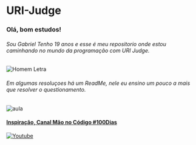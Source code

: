 # URI-Judge
### Olá, bom estudos!

###### Sou Gabriel Tenho 19 anos e esse é meu repositorio onde estou caminhando no mundo da programação com URI Judge.

![Homem Letra](http://infeduc.pbworks.com/f/Gif%20homem%20letrado.gif)

###### Em algumas resoluçoes há um ReadMe, nele eu ensino um pouco a mais que resolver o questionamento.
![aula](https://user-images.githubusercontent.com/58678638/82765022-aa666700-9de9-11ea-86f6-f1a36102020d.PNG)

#### [Inspiração, Canal Mão no Código #100Dias](https://www.youtube.com/channel/UCEeOZsBawGWSUieDaMQsDww)
[![Youtube](https://i.ytimg.com/vi/JGI0iKT0C4A/hqdefault.jpg?sqp=-oaymwEZCPYBEIoBSFXyq4qpAwsIARUAAIhCGAFwAQ==&rs=AOn4CLBlvUEbINDSJ4fSCHCOIXarJqdyHA)](http://www.youtube.com/watch?v=JGI0iKT0C4A "Ranyery")
